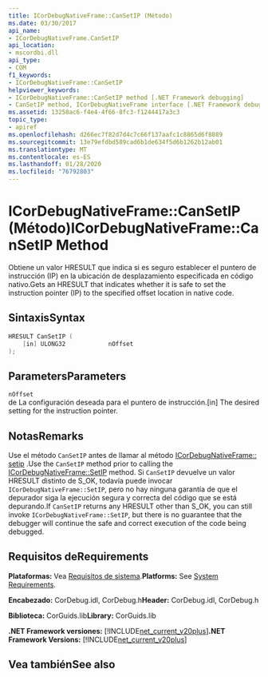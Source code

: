 ```yaml
---
title: ICorDebugNativeFrame::CanSetIP (Método)
ms.date: 03/30/2017
api_name:
- ICorDebugNativeFrame.CanSetIP
api_location:
- mscordbi.dll
api_type:
- COM
f1_keywords:
- ICorDebugNativeFrame::CanSetIP
helpviewer_keywords:
- ICorDebugNativeFrame::CanSetIP method [.NET Framework debugging]
- CanSetIP method, ICorDebugNativeFrame interface [.NET Framework debugging]
ms.assetid: 13258ac6-f4e4-4f66-8fc3-f1244417a3c3
topic_type:
- apiref
ms.openlocfilehash: d266ec7f82d7d4c7c66f137aafc1c8865d6f8889
ms.sourcegitcommit: 13e79efdbd589cad6b1de634f5d6b1262b12ab01
ms.translationtype: MT
ms.contentlocale: es-ES
ms.lasthandoff: 01/28/2020
ms.locfileid: "76792803"
---
```

# <a name="icordebugnativeframecansetip-method"></a><span data-ttu-id="3f6fd-102">ICorDebugNativeFrame::CanSetIP (Método)</span><span class="sxs-lookup"><span data-stu-id="3f6fd-102">ICorDebugNativeFrame::CanSetIP Method</span></span>
<span data-ttu-id="3f6fd-103">Obtiene un valor HRESULT que indica si es seguro establecer el puntero de instrucción (IP) en la ubicación de desplazamiento especificada en código nativo.</span><span class="sxs-lookup"><span data-stu-id="3f6fd-103">Gets an HRESULT that indicates whether it is safe to set the instruction pointer (IP) to the specified offset location in native code.</span></span>  
  
## <a name="syntax"></a><span data-ttu-id="3f6fd-104">Sintaxis</span><span class="sxs-lookup"><span data-stu-id="3f6fd-104">Syntax</span></span>  
  
```cpp  
HRESULT CanSetIP (  
    [in] ULONG32            nOffset  
);  
```  
  
## <a name="parameters"></a><span data-ttu-id="3f6fd-105">Parameters</span><span class="sxs-lookup"><span data-stu-id="3f6fd-105">Parameters</span></span>  
 `nOffset`  
 <span data-ttu-id="3f6fd-106">de La configuración deseada para el puntero de instrucción.</span><span class="sxs-lookup"><span data-stu-id="3f6fd-106">[in] The desired setting for the instruction pointer.</span></span>  
  
## <a name="remarks"></a><span data-ttu-id="3f6fd-107">Notas</span><span class="sxs-lookup"><span data-stu-id="3f6fd-107">Remarks</span></span>  
 <span data-ttu-id="3f6fd-108">Use el método `CanSetIP` antes de llamar al método [ICorDebugNativeFrame:: setip](icordebugnativeframe-setip-method.md) .</span><span class="sxs-lookup"><span data-stu-id="3f6fd-108">Use the `CanSetIP` method prior to calling the [ICorDebugNativeFrame::SetIP](icordebugnativeframe-setip-method.md) method.</span></span> <span data-ttu-id="3f6fd-109">Si `CanSetIP` devuelve un valor HRESULT distinto de S_OK, todavía puede invocar `ICorDebugNativeFrame::SetIP`, pero no hay ninguna garantía de que el depurador siga la ejecución segura y correcta del código que se está depurando.</span><span class="sxs-lookup"><span data-stu-id="3f6fd-109">If `CanSetIP` returns any HRESULT other than S_OK, you can still invoke `ICorDebugNativeFrame::SetIP`, but there is no guarantee that the debugger will continue the safe and correct execution of the code being debugged.</span></span>  
  
## <a name="requirements"></a><span data-ttu-id="3f6fd-110">Requisitos de</span><span class="sxs-lookup"><span data-stu-id="3f6fd-110">Requirements</span></span>  
 <span data-ttu-id="3f6fd-111">**Plataformas:** Vea [Requisitos de sistema](../../../../docs/framework/get-started/system-requirements.md).</span><span class="sxs-lookup"><span data-stu-id="3f6fd-111">**Platforms:** See [System Requirements](../../../../docs/framework/get-started/system-requirements.md).</span></span>  
  
 <span data-ttu-id="3f6fd-112">**Encabezado:** CorDebug.idl, CorDebug.h</span><span class="sxs-lookup"><span data-stu-id="3f6fd-112">**Header:** CorDebug.idl, CorDebug.h</span></span>  
  
 <span data-ttu-id="3f6fd-113">**Biblioteca:** CorGuids.lib</span><span class="sxs-lookup"><span data-stu-id="3f6fd-113">**Library:** CorGuids.lib</span></span>  
  
 <span data-ttu-id="3f6fd-114">**.NET Framework versiones:** [!INCLUDE[net_current_v20plus](../../../../includes/net-current-v20plus-md.md)]</span><span class="sxs-lookup"><span data-stu-id="3f6fd-114">**.NET Framework Versions:** [!INCLUDE[net_current_v20plus](../../../../includes/net-current-v20plus-md.md)]</span></span>  
  
## <a name="see-also"></a><span data-ttu-id="3f6fd-115">Vea también</span><span class="sxs-lookup"><span data-stu-id="3f6fd-115">See also</span></span>
